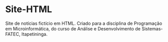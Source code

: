 # Site-HTML
Site de notícias fictício em HTML. Criado para a disciplina de Programação em Microinformática, do curso de Análise e Desenvolvimento de Sistemas- FATEC, Itapetininga. 
